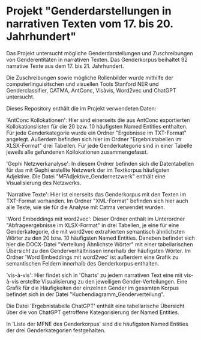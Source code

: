 # Projekt "Genderdarstellungen in narrativen Texten vom 17. bis 20. Jahrhundert"

Das Projekt untersucht mögliche Genderdarstellungen und Zuschreibungen von Genderentitäten in narrativen Texten. Das Genderkorpus beihaltet 92 narrative Texte aus dem 17. bis 21. Jahrhundert.

Die Zuschreibungen sowie mögliche Rollenbilder wurde mithilfe der computerlinguisitschen und visuellen Tools Stanford NER und Genderclassifier, CATMA, AntConc, Visàvis, Word2vec und ChatGPT untersucht.

Dieses Repository enthält die im Projekt verwendeten Daten: 

'AntConc Kollokationen': Hier sind einerseits die aus AntConc exportierten Kollokationslisten für die 20 bzw. 10 häufigsten Named Entities enthalten. Für jede Genderkategorie wurde ein Ordner "Ergebnisse im TXT-Format" angelegt. Außerdem befinden sich hier im Ordner "Ergebnistabellen im XLSX-Format" drei Tabellen. Für jede Genderkategorie sind in einer Tabelle jeweils alle gefundenen Kollokationen zusammengefasst. 

'Gephi Netzwerkanalyse': In diesem Ordner befinden sich die Datentabellen für das mit Gephi erstellte Netzwerk der im Textkorpus häufigsten Adjektive.
Die Datei "MFAdjektive_Gendernetzwerk" enthält eine Visualisierung des Netzwerks.

'Narrative Texte': Hier ist einerseits das Genderkorpus mit den Texten im TXT-Format vorhanden. Im Ordner "XML-Format" befinden sich hier auch alle Texte, wie sie für die Analyse mit Catma verwendet wurden.

'Word Embeddings mit word2vec': Dieser Ordner enthält im Unterordner "Abfrageergebnisse im XLSX-Format" in drei Tabellen, je eine für eine Genderkategorie, die mit word2vec extrahierten semantisch ähnlichsten Wörter zu den 20 bzw. 10 häufigsten Named Entities. 
Daneben befindet sich hier die DOCX-Datei "Verteilung Ähnlichste Wörter" mit einer tabellarischen Übersicht zu den Genderverhältnissen innerhalb der häufigsten Wörter. 
Im Ordner 'Word Embeddings mit word2vec' ist außerdem eine Grafik zu semantischen Feldern innerhalb des Genderkorpus enthalten.

'vis-à-vis': Hier findet sich in 'Charts' zu jedem narrativen Text eine mit vis-à-vis erstellte Visualisierung zu den jeweiligen Gender-Verteilungen. Eine Grafik für die Häufigkeiten der einzelnen Gender im gesamten Korpus befindet sich in der Datei "Kuchendiagramm_Genderverteilung".

Die Datei 'Ergebnistabelle ChatGPT' enthält eine tabellarische Übersicht über die von ChatGPT getroffene Kategorisierung der Named Entities.

In 'Liste der MFNE des Genderkorpus' sind die häufigsten Named Entities der drei Genderkategorien festgehalten.
